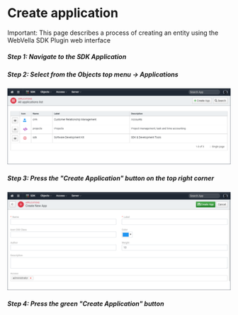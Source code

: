 ﻿<!--{"sort_order":2, "name": "create-application", "label": "Create application"}-->
# Create application

Important: This page describes a process of creating an entity using the WebVella SDK Plugin web interface

##### Step 1: Navigate to the SDK Application

##### Step 2: Select from the Objects top menu -> Applications

![Application list](/doc-images/sdk-application-list.png)

##### Step 3: Press the "Create Application" button on the top right corner

![Application create](/doc-images/sdk-application-create.png)

##### Step 4: Press the green "Create Application" button